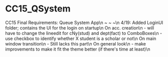 # CC15_QSystem
 CC15 Final Requirements: Queue System App\n
 ~ ~ ~\n
4/19: Added LoginUI folder; contains the UI for the login on startup\n
        On acc. creation\n
        - will have to change the lineedit for cNy(stud) and dept(fact) to ComboBoxes\n
        - use checkbox to identify whether X student is a scholar or not\n
        On main window transition\n
        - Still lacks this part\n
        On general look\n
        - make improvements to make it fit the theme better (if there's time at least)\n
